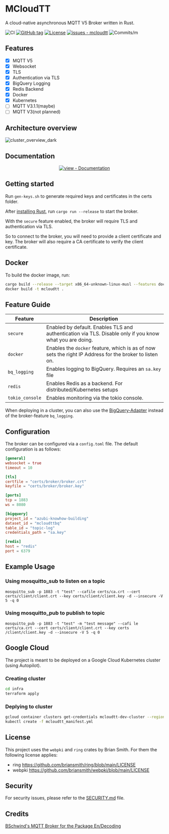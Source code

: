 # MCloudTT
A cloud-native asynchronous MQTT V5 Broker written in Rust.

![CI](https://img.shields.io/github/actions/workflow/status/McloudTT/mcloudtt/ci.yml?style=flat-square)
[![GitHub tag](https://img.shields.io/github/tag/MCloudTT/mcloudtt?include_prereleases=&sort=semver&color=blue&style=flat-square)](https://github.com/MCloudTT/mcloudtt/releases/)
[![License](https://img.shields.io/badge/License-AGPLv3-blue?style=flat-square)](#license)
[![issues - mcloudtt](https://img.shields.io/github/issues/MCloudTT/mcloudtt?style=flat-square)](https://github.com/MCloudTT/mcloudtt/issues)
![Commits/m](https://img.shields.io/github/commit-activity/m/McloudTT/mcloudtt?style=flat-square)

## Features
- [x] MQTT V5
- [x] Websocket
- [x] TLS
- [x] Authentication via TLS
- [x] BigQuery Logging
- [x] Redis Backend
- [x] Docker
- [x] Kubernetes
- [ ] MQTT V3.1.1(maybe)
- [ ] MQTT V3(not planned)

## Architecture overview
![cluster_overview_dark](https://user-images.githubusercontent.com/60036186/221888422-4178ece7-0134-4fa1-ac89-67237565acf2.png)

## Documentation

<div align="center">

[![view - Documentation](https://img.shields.io/badge/view-Documentation-blue?style=for-the-badge)](/docs/ "Go to project documentation")

</div>

## Getting started
Run `gen-keys.sh` to generate required keys and certificates in the certs folder.

After [installing Rust](https://rustup.rs/), run `cargo run --release` to start the broker.

With the `secure` feature enabled, the broker will require TLS and authentication via TLS. 

So to connect to the broker, you will need to provide a client certificate and key. The broker will also require a CA 
certificate to verify the client certificate.

## Docker
To build the docker image, run:
```bash
cargo build --release --target x86_64-unknown-linux-musl --features docker
docker build -t mcloudtt .
```

## Feature Guide
| Feature         | Description                                                                                              |
|-----------------|----------------------------------------------------------------------------------------------------------|
| `secure`        | Enabled by default. Enables TLS and authentication via TLS. Disable only if you know what you are doing. |
| `docker`        | Enables the `docker` feature, which is as of now sets the right IP Address for the broker to listen on.  |
| `bq_logging`    | Enables logging to BigQuery. Requires an `sa.key` file                                                   |
| `redis`         | Enables Redis as a backend. For distributed/Kubernetes setups                                            |
| `tokio_console` | Enables monitoring via the tokio console.                                                                |

When deploying in a cluster, you can also use the [BigQuery-Adapter](https://github.com/MCloudTT/bigquery) instead of the broker-feature `bq_logging`.

## Configuration
The broker can be configured via a `config.toml` file. The default configuration is as follows:
```toml
[general]
websocket = true
timeout = 10

[tls]
certfile = "certs/broker/broker.crt"
keyfile = "certs/broker/broker.key"

[ports]
tcp = 1883
ws = 8080

[bigquery]
project_id = "azubi-knowhow-building"
dataset_id = "mcloudttbq"
table_id = "topic-log"
credentials_path = "sa.key"

[redis]
host = "redis"
port = 6379
```

## Example Usage

### Using mosquitto_sub to listen on a topic
`mosquitto_sub -p 1883 -t "test" --cafile certs/ca.crt --cert certs/client/client.crt --key certs/client/client.key -d
--insecure -V 5 -q 0`

### Using mosquitto_pub to publish to topic
`mosquitto_pub -p 1883 -t "test" -m "test message" --cafi
le certs/ca.crt --cert certs/client/client.crt --key certs
/client/client.key -d --insecure -V 5 -q 0`
## Google Cloud
The project is meant to be deployed on a Google Cloud Kubernetes cluster (using Autopilot).

### Creating cluster
```bash
cd infra
terraform apply
```

### Deplying to cluster
```bash
gcloud container clusters get-credentials mcloudtt-dev-cluster --region REGION --project PROJECT_ID
kubectl create -f mcloudtt_manifest.yml
```

## License
This project uses the `webpki` and `ring` crates by Brian Smith. For them the following license applies:

- ring https://github.com/briansmith/ring/blob/main/LICENSE
- webpki https://github.com/briansmith/webpki/blob/main/LICENSE

## Security
For security issues, please refer to the [SECURITY.md](.github/SECURITY.md) file.

## Credits
[BSchwind's MQTT Broker for the Package En/Decoding](https://github.com/bschwind/mqtt-broker)
